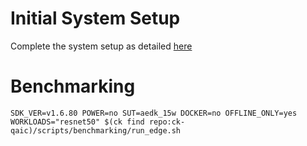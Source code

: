# Initial System Setup 
Complete the system setup as detailed [here](https://github.com/krai/ck-qaic/blob/main/script/setup.aedk/README.md)

# Benchmarking 
``` 
SDK_VER=v1.6.80 POWER=no SUT=aedk_15w DOCKER=no OFFLINE_ONLY=yes  WORKLOADS="resnet50" $(ck find repo:ck-qaic)/scripts/benchmarking/run_edge.sh  
```